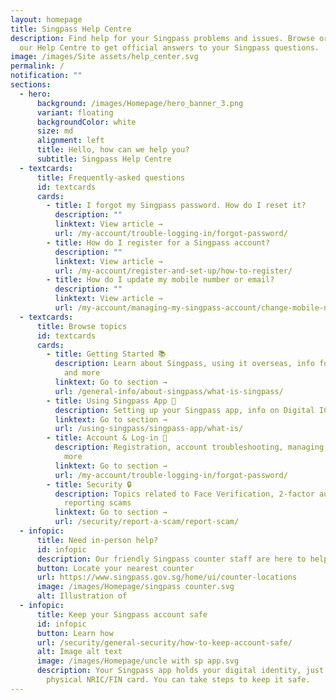 ```yaml
---
layout: homepage
title: Singpass Help Centre
description: Find help for your Singpass problems and issues. Browse or search
  our Help Centre to get official answers to your Singpass questions.
image: /images/Site assets/help_center.svg
permalink: /
notification: ""
sections:
  - hero:
      background: /images/Homepage/hero_banner_3.png
      variant: floating
      backgroundColor: white
      size: md
      alignment: left
      title: Hello, how can we help you?
      subtitle: Singpass Help Centre
  - textcards:
      title: Frequently-asked questions
      id: textcards
      cards:
        - title: I forgot my Singpass password. How do I reset it?
          description: ""
          linktext: View article →
          url: /my-account/trouble-logging-in/forgot-password/
        - title: How do I register for a Singpass account?
          description: ""
          linktext: View article →
          url: /my-account/register-and-set-up/how-to-register/
        - title: How do I update my mobile number or email?
          description: ""
          linktext: View article →
          url: /my-account/managing-my-singpass-account/change-mobile-number/
  - textcards:
      title: Browse topics
      id: textcards
      cards:
        - title: Getting Started 📚
          description: Learn about Singpass, using it overseas, info for business users
            and more
          linktext: Go to section →
          url: /general-info/about-singpass/what-is-singpass/
        - title: Using Singpass App 📱
          description: Setting up your Singpass app, info on Digital IC, Myinfo and more
          linktext: Go to section →
          url: /using-singpass/singpass-app/what-is/
        - title: Account & Log-in 👤
          description: Registration, account troubleshooting, managing account details and
            more
          linktext: Go to section →
          url: /my-account/trouble-logging-in/forgot-password/
        - title: Security 🔒
          description: Topics related to Face Verification, 2-factor authentication,
            reporting scams
          linktext: Go to section →
          url: /security/report-a-scam/report-scam/
  - infopic:
      title: Need in-person help?
      id: infopic
      description: Our friendly Singpass counter staff are here to help.
      button: Locate your nearest counter
      url: https://www.singpass.gov.sg/home/ui/counter-locations
      image: /images/Homepage/singpass counter.svg
      alt: Illustration of
  - infopic:
      title: Keep your Singpass account safe
      id: infopic
      button: Learn how
      url: /security/general-security/how-to-keep-account-safe/
      alt: Image alt text
      image: /images/Homepage/uncle with sp app.svg
      description: Your Singpass app holds your digital identity, just like your
        physical NRIC/FIN card. You can take steps to keep it safe.
---
```

